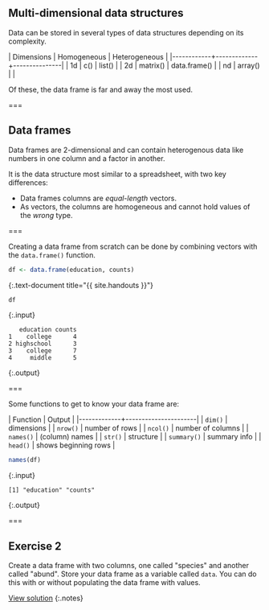 ---
---

## Multi-dimensional data structures

Data can be stored in several types of data structures depending on its complexity. 

| Dimensions | Homogeneous | Heterogeneous |
|------------+-------------+---------------|
| 1d         | c()         | list()        |
| 2d         | matrix()    | data.frame()  |
| nd         | array()     |               |

Of these, the data frame is far and away the most used.

===

## Data frames

Data frames are 2-dimensional and can contain heterogenous data like numbers in one column and a factor in another.

It is the data structure most similar to a spreadsheet, with two key differences:

- Data frames columns are *equal-length* vectors.
- As vectors, the columns are homogeneous and cannot hold values of the *wrong* type.

===

Creating a data frame from scratch can be done by combining vectors with the `data.frame()` function.


~~~r
df <- data.frame(education, counts)
~~~
{:.text-document title="{{ site.handouts }}"}


~~~r
df
~~~
{:.input}
~~~
   education counts
1    college      4
2 highschool      3
3    college      7
4     middle      5
~~~
{:.output}

===

Some functions to get to know your data frame are:

| Function    | Output               |
|-------------+----------------------|
| `dim()`     | dimensions           |
| `nrow()`    | number of rows       |
| `ncol()`    | number of columns    |
| `names()`   | (column) names       |
| `str()`     | structure            |
| `summary()` | summary info         |
| `head()`    | shows beginning rows |


~~~r
names(df)
~~~
{:.input}
~~~
[1] "education" "counts"   
~~~
{:.output}

===

## Exercise 2

Create a data frame with two columns, one called "species" and another called "abund". Store your data frame as a variable called `data`. You can do this with or without populating the data frame with values.

[View solution](#solution-3)
{:.notes}

